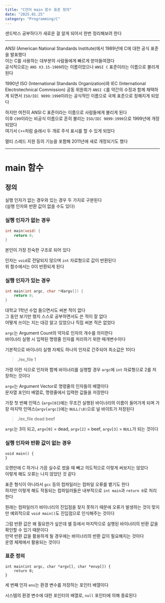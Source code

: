 ```yaml
---
title: "C언어 main 함수 표준 정의"
date: "2025.01.25"
category: "Programming/C"
---
```

샌드박스 공부하다가 새로운 걸 알게 되어서 한번 정리해보려 한다

---

ANSI (American National Standards Institute)에서 1989년에 C에 대한 공식 표준을 발표했다  
이는 C를 사용하는 대부분의 사람들에게 빠르게 받아들여졌다  
공식적으로는 `ANS X3.15-1989`라는 이름이었으나 `ANSI C` 표준이라는 이름으로 불리게 된다

1990년 ISO (International Standards Organization)와 IEC (International Electrotechnical Commission) 공동 위원회가 `ANSI C`를 약간의 수정과 함께 채택하게 되면서 `ISO/IEC 9899:1990`이라는 공식적인 이름으로 국제 표준으로 정해지게 되었다

하지만 여전히 ANSI C 표준이라는 이름으로 사람들에게 불리게 된다  
이후 `C99`이라는 비공식 이름으로 흔히 불리는 `ISO/IEC 9899:1999`으로 1999년에 개정되었다  
여기서 `C++`처럼 슬래시 두 개로 주석 표시를 할 수 있게 되었다

멀티 스레드 지원 등의 기능을 포함해 2011년에 새로 개정되기도 했다

---

# main 함수

## 정의

실행 인자가 없는 경우와 있는 경우 두 가지로 구분된다  
(실행 인자와 반환 값이 없을 수도 있다)

### 실행 인자가 없는 경우

```c
int main(void) {
    return 0;
}
```

본인이 가장 친숙한 구조로 되어 있다

인자는 `void`로 전달되지 않으며 `int` 자료형으로 값이 반환된다  
위 함수에서는 0이 반환되게 된다

### 실행 인자가 있는 경우

```c
int main(int argc, char *세argv[]) {
    return 0;
}
```

대학교 1학년 수업 들으면서도 써본 적이 없다  
그 동안 보기만 했지 스스로 공부하면서도 쓴 적이 잘 없다  
어떻게 쓰이는 지는 대강 알고 있었으나 직접 써본 적은 없었다

`argc`는 Argument Count의 약자로 인자의 개수를 의미한다  
바이너리 실행 시 입력된 명령줄 인자를 처리하기 위한 매개변수이다

기본적으로 바이너리 실행 자체도 하나의 인자로 간주되어 최소값은 1이다

> ./ex\_file 1

가령 이런 식으로 인자와 함께 바이너리를 실행할 경우 `argc`에 `int` 자료형으로 2를 저장하는 것이다

`argv`는 Argument Vector로 명령줄의 인자들의 배열이다  
문자열 포인터 배열로, 명령줄에서 입력한 값들을 저장한다

가장 첫 번째 인덱스 (`argv[0]`)에는 무조건 실행된 바이너리의 이름이 들어가게 되며 가장 마지막 인덱스(`argv[argc]`)에는 `NULL(\0)`으로 널 바이트가 저장된다

> ./ex\_file dead beef

`argc`는 3이 되고, `argv[0]` = dead, `argv[2]` = beef, `argv[3]` = `NULL`가 되는 것이다

### 실행 인자와 반환 값이 없는 경우
```
void main() {
}
```

오랜만에 C 하거나 가끔 실수로 썼을 때 빼고 의도적으로 이렇게 써보지는 않았다  
이렇게 해도 오류는 나지 않았던 것 같다

표준 형식이 아니라서 `gcc` 등의 컴파일러는 컴파일 오류를 뱉기도 한다  
하지만 이렇게 해도 작동되는 컴파일러들은 내부적으로 `int main`과 `return 0`로 처리한다

원래는 컴파일러가 바이너리의 진입점을 찾지 못하기 때문에 오류가 발생하는 것이 맞지만 예외적으로 `void main()`도 진입점으로 인식해주는 것이다

그럼 반환 값은 왜 필요한가 싶은데 쉘 등에서 마지막으로 실행된 바이너리의 반환 값을 확인할 수 있기 때문이다  
만약 반환 값을 활용하게 될 경우에는 바이너리의 반환 값이 필요해지는 것이다  
운영 체제에서 활용되는 것이다

### 표준 정의
```
int main(int argc, char *argv[], char *envp[]) {
    return 0;
}
```

세 번째 인자 `env`는 환경 변수를 저장하는 포인터 배열이다

시스템의 환경 변수에 대한 포인터의 배열로, `null` 포인터에 의해 종료된다